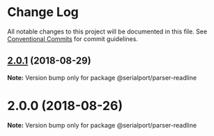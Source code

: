 # Change Log

All notable changes to this project will be documented in this file.
See [Conventional Commits](https://conventionalcommits.org) for commit guidelines.

<a name="2.0.1"></a>
## [2.0.1](https://github.com/node-serialport/node-serialport/compare/@serialport/parser-readline@2.0.0...@serialport/parser-readline@2.0.1) (2018-08-29)

**Note:** Version bump only for package @serialport/parser-readline





<a name="2.0.0"></a>
# 2.0.0 (2018-08-26)

**Note:** Version bump only for package @serialport/parser-readline
